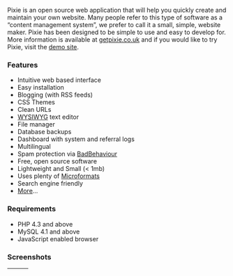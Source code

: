 Pixie is an open source web application that will help you quickly create and maintain your own website. Many people refer to this type of software as a “content management system”, we prefer to call it a small, simple, website maker. Pixie has been designed to be simple to use and easy to develop for. More information is available at [getpixie.co.uk](http://www.getpixie.co.uk) and if you would like to try Pixie, visit the [demo site](http://demo.getpixie.co.uk/admin/).

### Features ###

  * Intuitive web based interface
  * Easy installation
  * Blogging (with RSS feeds)
  * CSS Themes
  * Clean URLs
  * [WYSIWYG](http://ckeditor.com/) text editor
  * File manager
  * Database backups
  * Dashboard with system and referral logs
  * Multilingual
  * Spam protection via [BadBehaviour](http://www.bad-behavior.ioerror.us/)
  * Free, open source software
  * Lightweight and Small (< 1mb)
  * Uses plenty of [Microformats](http://www.microformats.org)
  * Search engine friendly
  * [More](Features.md)...

### Requirements ###

  * PHP 4.3 and above
  * MySQL 4.1 and above
  * JavaScript enabled browser

### Screenshots ###
| ![![](http://www.getpixie.co.uk/google/dashboard.jpg)](http://www.getpixie.co.uk/google/dashboardlg.jpg) | ![![](http://www.getpixie.co.uk/google/pages.jpg)](http://www.getpixie.co.uk/google/pageslg.jpg) | ![![](http://www.getpixie.co.uk/google/settings.jpg)](http://www.getpixie.co.uk/google/settingslg.jpg) |
|:---------------------------------------------------------------------------------------------------------|:-------------------------------------------------------------------------------------------------|:-------------------------------------------------------------------------------------------------------|
